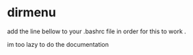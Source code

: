 # dirmenu
add the line bellow to your .bashrc file in order for this to work
. <location of the sctipt>
  
im too lazy to do the documentation

